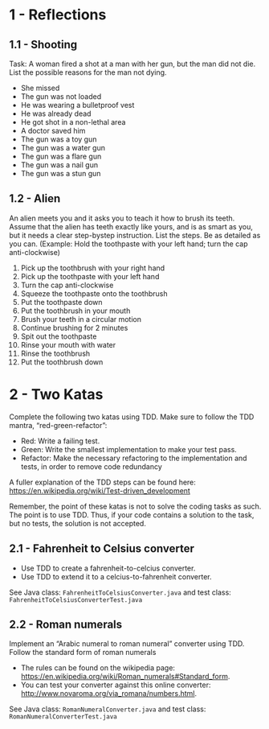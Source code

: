 # 1 - Reflections
## 1.1 - Shooting
Task: A woman fired a shot at a man with her gun, but the man did not die. List the possible reasons for the man not dying.

- She missed
- The gun was not loaded
- He was wearing a bulletproof vest
- He was already dead
- He got shot in a non-lethal area
- A doctor saved him
- The gun was a toy gun
- The gun was a water gun
- The gun was a flare gun
- The gun was a nail gun
- The gun was a stun gun

## 1.2 - Alien

An alien meets you and it asks you to teach it how to brush its teeth. Assume that the alien has teeth exactly like yours, and is as smart as you, but it needs a clear step-bystep instruction. List the steps. Be as detailed as you can. (Example: Hold the toothpaste with your left hand; turn the cap anti-clockwise)

1. Pick up the toothbrush with your right hand
2. Pick up the toothpaste with your left hand
3. Turn the cap anti-clockwise
4. Squeeze the toothpaste onto the toothbrush
5. Put the toothpaste down
6. Put the toothbrush in your mouth
7. Brush your teeth in a circular motion
8. Continue brushing for 2 minutes
9. Spit out the toothpaste
10. Rinse your mouth with water
11. Rinse the toothbrush
12. Put the toothbrush down

# 2 - Two Katas
Complete the following two katas using TDD. Make sure to follow the TDD mantra,
“red-green-refactor”:
- Red: Write a failing test.
- Green: Write the smallest implementation to make your test pass.
- Refactor: Make the necessary refactoring to the implementation and tests, in
  order to remove code redundancy

A fuller explanation of the TDD steps can be found here: https://en.wikipedia.org/wiki/Test-driven_development

Remember, the point of these katas is not to solve the coding tasks as such. The point
is to use TDD. Thus, if your code contains a solution to the task, but no tests, the
solution is not accepted.


## 2.1 - Fahrenheit to Celsius converter
- Use TDD to create a fahrenheit-to-celcius converter.
- Use TDD to extend it to a celcius-to-fahrenheit converter.

See Java class: `FahrenheitToCelsiusConverter.java`
and test class: `FahrenheitToCelsiusConverterTest.java`

## 2.2 - Roman numerals
Implement an “Arabic numeral to roman numeral” converter using TDD. Follow the
standard form of roman numerals
- The rules can be found on the wikipedia page:
https://en.wikipedia.org/wiki/Roman_numerals#Standard_form.
- You can test your converter against this online converter:
http://www.novaroma.org/via_romana/numbers.html.

See Java class: `RomanNumeralConverter.java`
and test class: `RomanNumeralConverterTest.java`